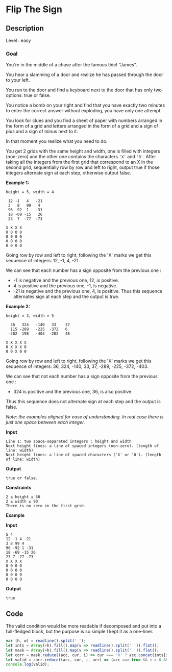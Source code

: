 # Flip The Sign

## Description

Level : easy

### Goal

You're in the middle of a chase after the famous thief "James".

You hear a slamming of a door and realize he has passed through the door to your left.

You run to the door and find a keyboard next to the door that has only two options: true or false.

You notice a bomb on your right and find that you have exactly two minutes to enter the correct answer without exploding, you have only one attempt.

You look for clues and you find a sheet of paper with numbers arranged in the form of a grid and letters arranged in the form of a grid and a sign of plus and a sign of minus next to it.

In that moment you realize what you need to do.

You get 2 grids with the same height and width, one is filled with integers (non-zero) and the other one contains the characters `'X'` and `'0'`. After taking all the integers from the first grid that correspond to an X in the second grid, sequentially row by row and left to right, output true if those integers alternate sign at each step, otherwise output false.

**Example 1:**
```
height = 5, width = 4

 12 -1   4   -21
 3   8   99   4
 96 -92  1   -31
 18 -69 -15   26
 23  7  -77  -73

X X X X
0 0 0 0
0 0 0 0
0 0 0 0
0 0 0 0
```

Going row by row and left to right, following the 'X' marks we get this sequence of integers: 12, -1, 4, -21.

We can see that each number has a sign opposite from the previous one :
* -1 is negative and the previous one, 12, is positive.
* 4 is positive and the previous one, -1, is negative.
* -21 is negative and the previous one, 4, is positive.
Thus this sequence alternates sign at each step and the output is true.


**Example 2:**
```
height = 3, width = 5

  36   324   -140   33    37
  115 -289   -225  -372   6
 -302  198   -403  -202   48

X X X X X
0 X X X 0
0 0 X 0 0
```

Going row by row and left to right, following the 'X' marks we get this sequence of integers: 36, 324, -140, 33, 37, -289, -225, -372, -403.

We can see that not each number has a sign opposite from the previous one :
* 324 is positive and the previous one, 36, is also positive.

Thus this sequence does not alternate sign at each step and the output is false.

_Note: the examples aligned for ease of understanding. In real case there is just one space between each integer._

**Input**
```
Line 1: two space-separated integers : height and width
Next height lines: a line of spaced integers (non-zero). (length of line: width)
Next height lines: a line of spaced characters ('X' or '0'). (length of line: width)
```

**Output**
```
true or false.
```

**Constraints**
```
2 ≤ height ≤ 60
2 ≤ width ≤ 90
There is no zero in the first grid.
```

**Example**

**Input**
```
5 4
12 -1 4 -21
3 8 99 4
96 -92 1 -31
18 -69 -15 26
23 7 -77 -73
X X X X
0 0 0 0
0 0 0 0
0 0 0 0
0 0 0 0
```

**Output**
```
true
```

## Code

The valid condition would be more readable if decomposed and put into a full-fledged block, but the purpose is so simple I kept it as a one-liner.

```js
var [h, w] = readline().split(' ');
let ints = Array(+h).fill().map(v => readline().split(' ')).flat();
let mask = Array(+h).fill().map(v => readline().split(' ')).flat();
let corr = mask.reduce((acc, cur, i) => cur === 'X' ? acc.concat(ints[i]) : acc, []);
let valid = corr.reduce((acc, cur, i, arr) => (acc === true && i > 0 && ((cur > 0 && arr[i - 1] > 0) || (cur < 0 && arr[i - 1] < 0))) ? false : acc, true);
console.log(valid);
```
